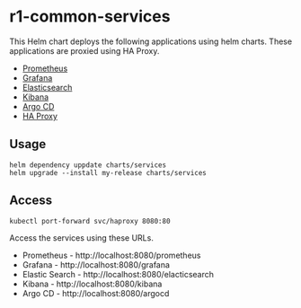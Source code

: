 # r1-common-services

This Helm chart deploys the following applications using helm charts. These applications are proxied using HA Proxy.

- [Prometheus](https://github.com/prometheus-community/helm-charts/tree/main/charts/prometheus)
- [Grafana](https://github.com/grafana/helm-charts)
- [Elasticsearch](https://github.com/elastic/helm-charts/tree/main/elasticsearch)
- [Kibana](https://github.com/elastic/helm-charts/tree/main/kibana)
- [Argo CD](https://github.com/argoproj/argo-helm/tree/main/charts/argo-cd)
- [HA Proxy](https://github.com/haproxytech/helm-charts/tree/main/haproxy)

## Usage

```
helm dependency uppdate charts/services
helm upgrade --install my-release charts/services
```

## Access

```
kubectl port-forward svc/haproxy 8080:80
```

Access the services using these URLs.

- Prometheus - http://localhost:8080/prometheus
- Grafana - http://localhost:8080/grafana
- Elastic Search - http://localhost:8080/elacticsearch
- Kibana - http://localhost:8080/kibana
- Argo CD - http://localhost:8080/argocd

